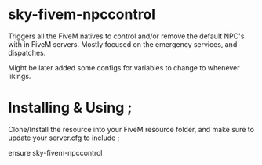 # sky-fivem-npccontrol
Triggers all the FiveM natives to control and/or remove the default NPC's with in FiveM servers. Mostly focused on the emergency services, and dispatches.

Might be later added some configs for variables to change to whenever likings.


# Installing & Using ;
Clone/Install the resource into your FiveM resource folder, and make sure to update your server.cfg to include ;

ensure sky-fivem-npccontrol
